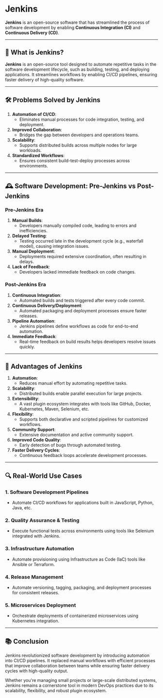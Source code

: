 # Jenkins

 **Jenkins** is an open-source software that has streamlined the process of software development  by enabling **Continuous Integration (CI)** and **Continuous Delivery (CD)**.

---

## 📖 **What is Jenkins?**
**Jenkins** is an open-source tool designed to automate repetitive tasks in the software development lifecycle, such as building, testing, and deploying applications. It streamlines workflows by enabling CI/CD pipelines, ensuring faster delivery of high-quality software.

---

## 🛠️ **Problems Solved by Jenkins**
1. **Automation of CI/CD**:
   - Eliminates manual processes for code integration, testing, and deployment.
2. **Improved Collaboration**:
   - Bridges the gap between developers and operations teams.
3. **Scalability**:
   - Supports distributed builds across multiple nodes for large workloads.
4. **Standardized Workflows**:
   - Ensures consistent build-test-deploy processes across environments.

---

## 🕰️ **Software Development: Pre-Jenkins vs Post-Jenkins**

### **Pre-Jenkins Era**
1. **Manual Builds**:
   - Developers manually compiled code, leading to errors and inefficiencies.
2. **Delayed Testing**:
   - Testing occurred late in the development cycle (e.g., waterfall model), causing integration issues.
3. **Manual Deployment**:
   - Deployments required extensive coordination, often resulting in delays.
4. **Lack of Feedback**:
   - Developers lacked immediate feedback on code changes.

### **Post-Jenkins Era**
1. **Continuous Integration**:
   - Automated builds and tests triggered after every code commit.
2. **Continuous Delivery/Deployment**:
   - Automated packaging and deployment processes ensure faster releases.
3. **Pipeline Automation**:
   - Jenkins pipelines define workflows as code for end-to-end automation.
4. **Immediate Feedback**:
   - Real-time feedback on build results helps developers resolve issues quickly.

---

## 🌟 **Advantages of Jenkins**
1. **Automation**:
   - Reduces manual effort by automating repetitive tasks.
2. **Scalability**:
   - Distributed builds enable parallel execution for large projects.
3. **Extensibility**:
   - A vast plugin ecosystem integrates with tools like GitHub, Docker, Kubernetes, Maven, Selenium, etc.
4. **Flexibility**:
   - Supports both declarative and scripted pipelines for customized workflows.
5. **Community Support**:
   - Extensive documentation and active community support.
6. **Improved Code Quality**:
   - Early detection of bugs through automated testing.
7. **Faster Delivery Cycles**:
   - Continuous feedback loops accelerate development processes.

---

## 🔍 **Real-World Use Cases**

### 1. **Software Development Pipelines**
- Automate CI/CD workflows for applications built in JavaScript, Python, Java, etc.

### 2. **Quality Assurance & Testing**
- Execute functional tests across environments using tools like Selenium integrated with Jenkins.

### 3. **Infrastructure Automation**
- Automate provisioning using Infrastructure as Code (IaC) tools like Ansible or Terraform.

### 4. **Release Management**
- Automate versioning, tagging, packaging, and deployment processes for consistent releases.

### 5. **Microservices Deployment**
- Orchestrate deployments of containerized microservices using Kubernetes integration.

---

## 📚 **Conclusion**

Jenkins revolutionized software development by introducing automation into CI/CD pipelines. It replaced manual workflows with efficient processes that improve collaboration between teams while ensuring faster delivery cycles with high-quality output.

Whether you're managing small projects or large-scale distributed systems, Jenkins remains a cornerstone tool in modern DevOps practices due to its scalability, flexibility, and robust plugin ecosystem.
